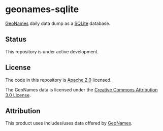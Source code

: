 # geonames-sqlite

[GeoNames](http://www.geonames.org/) daily data dump as a [SQLite](https://www.sqlite.org/) database.

## Status

This repository is under active development.

## License

The code in this repository is [Apache 2.0](LICENSE) licensed.

The GeoNames data is licensed under the [Creative Commons Attribution 3.0 License](http://creativecommons.org/licenses/by/3.0/).

## Attribution

This product uses includes/uses data offered by [GeoNames](http://www.geonames.org/).
